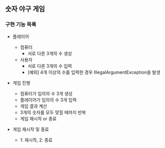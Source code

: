 ## 숫자 야구 게임

### 구현 기능 목록

- 플레이어
    - 컴퓨터
      - 서로 다른 3개의 수 생성
    - 사용자
      - 서로 다른 3개의 수 입력
      - [예외] 4개 이상의 수를 입력한 경우 IllegalArgumentException을 발생
      

- 게임 진행
    - 컴퓨터가 임의의 수 3개 생성 
    - 플레이어가 임의의 수 3개 입력
    - 게임 결과 계산
    - 3개의 숫자를 모두 맞힐 때까지 반복
    - 게임 재시작 or 종료   
  
  
- 게임 재시작 및 종료 
  - 1: 재시작, 2: 종료